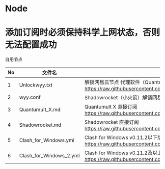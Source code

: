 # Node
# 添加订阅时必须保持科学上网状态，否则无法配置成功
自用节点

| No   | 文件名                   | 说明                                     |
| ---- | -------------------------- | ---------------------------------------- |
| 1    | Unlockwyy.txt       | 解锁网易云节点 代理软件（Quantumult X、Shadowrocket等）直接订阅 https://raw.githubusercontent.com/pytwj/Node/main/Unlockwyy.txt |
| 2    | wyy.conf      | Shadowrocket（小火箭）解锁网易云配置文件           |
| 3    | Quantumult_X.md      | Quantumult X 直接订阅 https://raw.githubusercontent.com/pytwj/Node/main/Quantumult_X.md          |
| 4    | Shadowrocket.md      | Shadowrocket 直接订阅 https://raw.githubusercontent.com/pytwj/Node/main/Shadowrocket.md           |
| 5    | Clash_for_Windows.yml      | Clash for Windows v0.11.2以下版本订阅 https://raw.githubusercontent.com/pytwj/Node/main/Clash_for_Windows.yml           |
| 6    | Clash_for_Windows_2.yml      | Clash for Windows v0.11.2及以上版本订阅 https://raw.githubusercontent.com/pytwj/Node/main/Clash_for_Windows_2.yml           |
